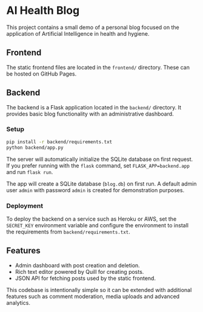 # AI Health Blog

This project contains a small demo of a personal blog focused on the application of Artificial Intelligence in health and hygiene.

## Frontend

The static frontend files are located in the `frontend/` directory. These can be hosted on GitHub Pages.

## Backend

The backend is a Flask application located in the `backend/` directory. It provides basic blog functionality with an administrative dashboard.

### Setup

```bash
pip install -r backend/requirements.txt
python backend/app.py
```

The server will automatically initialize the SQLite database on first request. 
If you prefer running with the `flask` command, set `FLASK_APP=backend.app` and 
run `flask run`.

The app will create a SQLite database (`blog.db`) on first run. A default admin user `admin` with password `admin` is created for demonstration purposes.

### Deployment

To deploy the backend on a service such as Heroku or AWS, set the `SECRET_KEY` environment variable and configure the environment to install the requirements from `backend/requirements.txt`.

## Features

- Admin dashboard with post creation and deletion.
- Rich text editor powered by Quill for creating posts.
- JSON API for fetching posts used by the static frontend.

This codebase is intentionally simple so it can be extended with additional features such as comment moderation, media uploads and advanced analytics.
